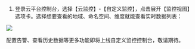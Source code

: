 1) 登录云平台控制台，选择【云监控】-【自定义监控】，点击展开【监控视图】选项卡。选择想要查看的地域、命名空间、维度就能查看实时数据列表：

![](http://imgcache.tce.fsphere.cn/image/mccdn.qcloud.com/static/img/6d60bd2bc5fb49f02beccf49192debdf/image.png)

配置告警、查看历史数据等更多功能即将上线自定义监控控制台，敬请期待。